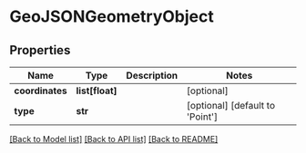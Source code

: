 # GeoJSONGeometryObject

## Properties
Name | Type | Description | Notes
------------ | ------------- | ------------- | -------------
**coordinates** | **list[float]** |  | [optional] 
**type** | **str** |  | [optional] [default to 'Point']

[[Back to Model list]](../README.md#documentation_for_models) [[Back to API list]](../README.md#documentation_for_api_endpoints) [[Back to README]](../README.md)

